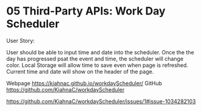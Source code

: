 # 05 Third-Party APIs: Work Day Scheduler

User Story:

User should be able to input time and date into the scheduler. Once the the day has progressed psat the event and time, the scheduler will change color. Local Storage will allow time to save even when page is refreshed. Current time and date will show on the header of the page. 


Webpage https://kiahnac.github.io/workdayScheduler/
GitHub https://github.com/KiahnaC/workdayScheduler






https://github.com/KiahnaC/workdayScheduler/issues/1#issue-1034282103
